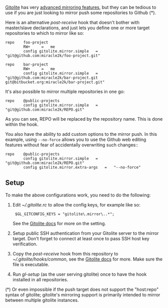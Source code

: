 [Gitolite][] has very [advanced mirroring features][Mirroring], but they can
be tedious to use if you are just looking to mirror push some repositories to
Github (*).

Here is an alternative *post-receive* hook that doesn't bother with
master/slave declarations, and just lets you define one or more target repositories
to which to mirror like so:

    repo    foo-project
            RW+     =   me
            config gitolite.mirror.simple   =   "git@github.com:miracle2k/foo-project.git"

    repo    bar-project
            RW+     =   me
            config gitolite.mirror.simple   =   "git@github.com:miracle2k/bar-project.git git@bitbucket.org:miracle2k/bar-project.git"

It's also possible to mirror multiple repositories in one go:

    repo    @public-projects
            config gitolite.mirror.simple   =   "git@github.com:miracle2k/REPO.git"

As you can see, REPO will be replaced by the repository name. This is done
within the hook.

You also have the ability to add custom options to the mirror push. In this
example, using ``--no-force`` allows you to use the Github web editing features
without fear of accidentally overwriting such changes::

    repo    @public-projects
            config gitolite.mirror.simple   =   "git@github.com:miracle2k/REPO.git"
            config gitolite.mirror.extra-args   =   "--no-force"

Setup
-----

To make the above configurations work, you need to do the following:

1. Edit *~/.gitolite.rc* to allow the config keys, for example like so:

        $GL_GITCONFIG_KEYS = "gitolite\.mirror\..*";

    See the [Gitolite docs][Security] for more on the setting.

2. Setup public SSH authentication from your Gitolite server to the mirror
   target. Don't forget to connect at least once to pass SSH host key
   verification.

3. Copy the *post-receive* hook from this repository to
   *~/.gitolite/hooks/common*, see the [Gitolite docs][Hooks] for more.
   Make sure the file is executable.

4. Run *gl-setup* (as the user serving gitolite) once to have the hook
   installed in all repositories.


(*) Or even impossible if the push target does not support the
"host:repo" syntax of gitolite; gitolite's mirroring support is
primarily intended to mirror between multiple gitolite instances.


[Gitolite]: http://sitaramc.github.com/gitolite/
[Mirroring]: http://sitaramc.github.com/gitolite/mirrsetup.html
[Hooks]: http://sitaramc.github.com/gitolite/hooks.html#customhooks
[Security]: http://sitaramc.github.com/gitolite/rc.html#rcsecurity
